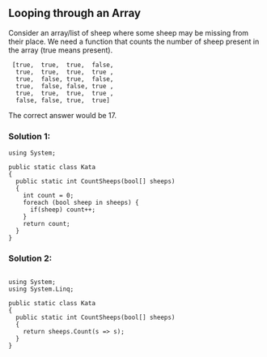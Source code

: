 ## Looping through an Array

Consider an array/list of sheep where some sheep may be missing from their place. 
We need a function that counts the number of sheep present in the array (true means present).

```
 [true,  true,  true,  false,
  true,  true,  true,  true ,
  true,  false, true,  false,
  true,  false, false, true ,
  true,  true,  true,  true ,
  false, false, true,  true]

```
The correct answer would be 17.

### Solution 1:

```
using System;

public static class Kata
{
  public static int CountSheeps(bool[] sheeps)
  {
    int count = 0;
    foreach (bool sheep in sheeps) {
      if(sheep) count++;
    }
    return count;
  }
}

```
### Solution 2:

```

using System;
using System.Linq;

public static class Kata
{
  public static int CountSheeps(bool[] sheeps)
  {
    return sheeps.Count(s => s);
  }
}

```